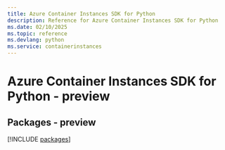 ```yaml
---
title: Azure Container Instances SDK for Python
description: Reference for Azure Container Instances SDK for Python
ms.date: 02/10/2025
ms.topic: reference
ms.devlang: python
ms.service: containerinstances
---
```

# Azure Container Instances SDK for Python - preview
## Packages - preview
[!INCLUDE [packages](container-instances-index.md)]